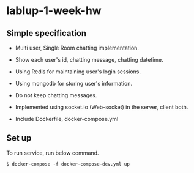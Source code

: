 # lablup-1-week-hw

## Simple specification

* Multi user, Single Room chatting implementation.

* Show each user's id, chatting message, chatting datetime.

* Using Redis for maintaining user's login sessions.

* Using mongodb for storing user's information.

* Do not keep chatting messages.

* Implemented using socket.io (Web-socket) in the server, client both.

* Include Dockerfile, docker-compose.yml

## Set up

To run service, run below command.

```
$ docker-compose -f docker-compose-dev.yml up
```

